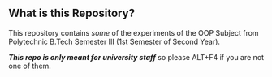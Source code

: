## What is this Repository?
This repository contains *some* of the experiments of the OOP Subject from Polytechnic B.Tech Semester III (1st Semester of Second Year).

***This repo is only meant for university staff*** 
so please ALT+F4 if you are not one of them.
